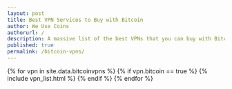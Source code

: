 ```yaml
---
layout: post
title: Best VPN Services to Buy with Bitcoin
author: We Use Coins
authorurl: /
description: A massive list of the best VPNs that you can buy with Bitcoin. 
published: true
permalink: /bitcoin-vpns/
---  
```


{% for vpn in site.data.bitcoinvpns %}
{% if vpn.bitcoin == true %}
{% include vpn_list.html %}
{% endif %}
{% endfor %}